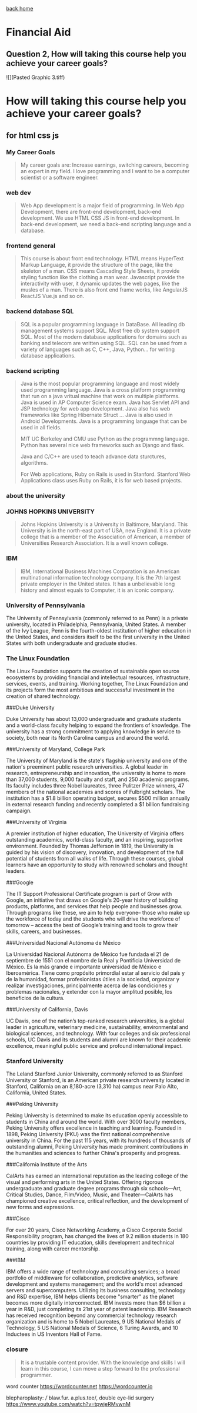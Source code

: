 [back home](../index.md)

# Financial Aid


## Question 2, How will taking this course help you achieve your career goals?

![](Pasted Graphic 3.tiff)

# How will taking this course help you achieve your career goals?

## for html css js
>
### My Career Goals
> My career goals are: Increase earnings, switching careers, becoming an expert in my field.
> I love programming and I want to be a computer scientist or a software engineer. 
>
### web dev
> Web App development is a major field of programming.
> In Web App Development, there are front-end development, back-end development.
> We use HTML CSS JS in front-end development.
> In back-end development, we need a back-end scripting language and a database.
> 
### frontend general
> This course is about front end technology. HTML means HyperText Markup Language, it provide the structure of the page, like the skeleton of a man. CSS means Cascading Style Sheets, it provide styling function like the clothing a man wear. Javascript provide the interactivity with user, it dynamic updates the web pages, like the musles of a man. There is also front end frame works, like AngularJS ReactJS Vue.js and so on.
> 
### backend database SQL
> SQL is a popular programming language in DataBase. All leading db management systems support SQL. Most free db system support SQL. Most of the modern database applications for domains such as banking and telecom are written using SQL. SQL can be used from a variety of languages such as C, C++, Java, Python... for writing database applications. 
### backend scripting

> Java is the most popular programming language and most widely used programming language. Java is a cross platform programming that run on a java vritual machine that work on multiple platforms. Java is used in AP Computer Science exam. Java has Servlet API and JSP technology for web app development. Java also has web frameworks like Spring Hibernate Struct … Java is also used in Android Developments. Java is a programming language that can be used in all fields.
>
> MIT UC Berkeley and CMU use Python as the programmng language. Python has several nice web frameworks such as Django and flask.
>
> Java and C/C++ are used to teach advance data sturctures, algorithms.
>
> For Web applications, Ruby on Rails is used in Stanford. Stanford Web Applications class uses Ruby on Rails, it is for web based projects.

### about the university

### JOHNS HOPKINS UNIVERSITY
> Johns Hopkins University is a University in Baltimore, Maryland. This University is in the north-east part of USA, new England. It is a private college that is a member of the Association of American, a member of Universities Research Association. It is a well known college.
### IBM
> IBM, International Business Machines Corporation is an American multinational information technology company. It is the 7th largest private employer in the United states. It has a unbelievable long history and almost equals to Computer, it is an iconic company. 
>
### University of Pennsylvania

The University of Pennsylvania (commonly referred to as Penn) is a private university, located in Philadelphia, Pennsylvania, United States. A member of the Ivy League, Penn is the fourth-oldest institution of higher education in the United States, and considers itself to be the first university in the United States with both undergraduate and graduate studies.

### The Linux Foundation

The Linux Foundation supports the creation of sustainable open source ecosystems by providing financial and intellectual resources, infrastructure, services, events, and training. Working together, The Linux Foundation and its projects form the most ambitious and successful investment in the creation of shared technology.

###Duke University

Duke University has about 13,000 undergraduate and graduate students and a world-class faculty helping to expand the frontiers of knowledge. The university has a strong commitment to applying knowledge in service to society, both near its North Carolina campus and around the world.

###University of Maryland, College Park

The University of Maryland is the state's flagship university and one of the nation's preeminent public research universities. A global leader in research, entrepreneurship and innovation, the university is home to more than 37,000 students, 9,000 faculty and staff, and 250 academic programs. Its faculty includes three Nobel laureates, three Pulitzer Prize winners, 47 members of the national academies and scores of Fulbright scholars. The institution has a $1.8 billion operating budget, secures $500 million annually in external research funding and recently completed a $1 billion fundraising campaign.

###University of Virginia

A premier institution of higher education, The University of Virginia offers outstanding academics, world-class faculty, and an inspiring, supportive environment. Founded by Thomas Jefferson in 1819, the University is guided by his vision of discovery, innovation, and development of the full potential of students from all walks of life. Through these courses, global learners have an opportunity to study with renowned scholars and thought leaders.

###Google

The IT Support Professional Certificate program is part of Grow with Google, an initiative that draws on Google's 20-year history of building products, platforms, and services that help people and businesses grow. Through programs like these, we aim to help everyone– those who make up the workforce of today and the students who will drive the workforce of tomorrow – access the best of Google’s training and tools to grow their skills, careers, and businesses.

###Universidad Nacional Autónoma de México

La Universidad Nacional Autónoma de México fue fundada el 21 de septiembre de 1551 con el nombre de la Real y Pontificia Universidad de México. Es la más grande e importante universidad de México e Iberoamérica. Tiene como propósito primordial estar al servicio del país y de la humanidad, formar profesionistas útiles a la sociedad, organizar y realizar investigaciones, principalmente acerca de las condiciones y problemas nacionales, y extender con la mayor amplitud posible, los beneficios de la cultura.

###University of California, Davis

UC Davis, one of the nation’s top-ranked research universities, is a global leader in agriculture, veterinary medicine, sustainability, environmental and biological sciences, and technology. With four colleges and six professional schools, UC Davis and its students and alumni are known for their academic excellence, meaningful public service and profound international impact.

### Stanford University

The Leland Stanford Junior University, commonly referred to as Stanford University or Stanford, is an American private research university located in Stanford, California on an 8,180-acre (3,310 ha) campus near Palo Alto, California, United States.

###Peking University

Peking University is determined to make its education openly accessible to students in China and around the world. With over 3000 faculty members, Peking University offers excellence in teaching and learning. Founded in 1898, Peking University (PKU) was the first national comprehensive university in China. For the past 115 years, with its hundreds of thousands of outstanding alumni, Peking University has made prominent contributions in the humanities and sciences to further China's prosperity and progress.

###California Institute of the Arts

CalArts has earned an international reputation as the leading college of the visual and performing arts in the United States. Offering rigorous undergraduate and graduate degree programs through six schools—Art, Critical Studies, Dance, Film/Video, Music, and Theater—CalArts has championed creative excellence, critical reflection, and the development of new forms and expressions.

###Cisco

For over 20 years, Cisco Networking Academy, a Cisco Corporate Social Responsibility program, has changed the lives of 9.2 million students in 180 countries by providing IT education, skills development and technical training, along with career mentorship.

###IBM

IBM offers a wide range of technology and consulting services; a broad portfolio of middleware for collaboration, predictive analytics, software development and systems management; and the world's most advanced servers and supercomputers. Utilizing its business consulting, technology and R&D expertise, IBM helps clients become "smarter" as the planet becomes more digitally interconnected. IBM invests more than $6 billion a year in R&D, just completing its 21st year of patent leadership. IBM Research has received recognition beyond any commercial technology research organization and is home to 5 Nobel Laureates, 9 US National Medals of Technology, 5 US National Medals of Science, 6 Turing Awards, and 10 Inductees in US Inventors Hall of Fame.

### closure

> It is a trustable content provider.
> With the knowledge and skills I will learn in this course, I can move a step forward to the professional programmer.


word counter
https://wordcounter.net
https://wordcounter.io

blepharoplasty: /`blaw.fur.  a.plus.tee/, double eye-lid surgery
https://www.youtube.com/watch?v=tpwjeRMvwnM